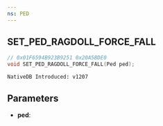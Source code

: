 ```yaml
---
ns: PED
---
```

## SET_PED_RAGDOLL_FORCE_FALL

```c
// 0x01F6594B923B9251 0x20A5BDE0
void SET_PED_RAGDOLL_FORCE_FALL(Ped ped);
```

```
NativeDB Introduced: v1207
```

## Parameters
* **ped**:

